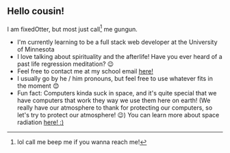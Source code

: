 ## Hello cousin!

I am fixedOtter, but most just call[^1] me gungun. 

- I'm currently learning to be a full stack web developer at the University of Minnesota
- I love talking about spirituality and the afterlife! Have you ever heard of a past life regression meditation? 😉
- Feel free to contact me at my school email [here!](mailto:fo1152rc@gominnstate.edu)
- I usually go by he / him pronouns, but feel free to use whatever fits in the moment 😊
- Fun fact: Computers kinda suck in space, and it's quite special that we have computers that work they way we use them here on earth! (We really have our atmosphere to thank for protecting our computers, so let's try to protect our atmosphere! 😉) You can learn more about space radiation [here! :)](https://www.nasa.gov/audience/foreducators/postsecondary/features/F_Understanding_Space_Radiation.html)

[^1]: lol call me beep me if you wanna reach me!
